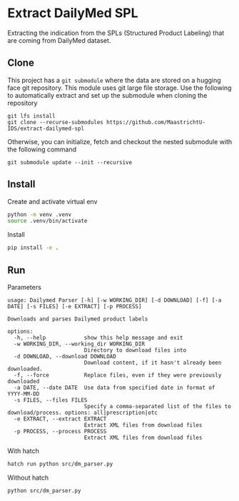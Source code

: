 # Extract DailyMed SPL

Extracting the indication from the SPLs (Structured Product Labeling) that are coming from DailyMed dataset.

## Clone

This project has a `git submodule` where the data are stored on a hugging face git repository. This module uses git large file storage.
Use the following to automatically extract and set up the submodule when cloning the repository

```
git lfs install
git clone --recurse-submodules https://github.com/MaastrichtU-IDS/extract-dailymed-spl
```


Otherwise, you can initialize, fetch and checkout the nested submodule with the following command

```
git submodule update --init --recursive
```


## Install

Create and activate virtual env

```bash
python -m venv .venv
source .venv/bin/activate
```

Install

```bash
pip install -e .
```

## Run

Parameters 
```
usage: Dailymed Parser [-h] [-w WORKING_DIR] [-d DOWNLOAD] [-f] [-a DATE] [-s FILES] [-e EXTRACT] [-p PROCESS]

Downloads and parses Dailymed product labels

options:
  -h, --help            show this help message and exit
  -w WORKING_DIR, --working_dir WORKING_DIR
                        Directory to download files into
  -d DOWNLOAD, --download DOWNLOAD
                        Download content, if it hasn't already been downloaded.
  -f, --force           Replace files, even if they were previously downloaded
  -a DATE, --date DATE  Use data from specified date in format of YYYY-MM-DD
  -s FILES, --files FILES
                        Specify a comma-separated list of the files to download/process. options: all|prescription|otc
  -e EXTRACT, --extract EXTRACT
                        Extract XML files from download files
  -p PROCESS, --process PROCESS
                        Extract XML files from download files
```

With hatch

```bash
hatch run python src/dm_parser.py
```

Without hatch

```bash
python src/dm_parser.py
```
